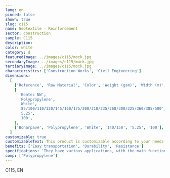 ```yaml
---
lang: en
pinned: false
shown: true
slug: c115
name: Geotextile - Reinforcement
sector: construction
sample: C115
description:
color: white
category: d
featuredImage: ../images/c115/mock.jpg
secondaryImage: ../images/c115/mock.jpg
tertiaryImage: ../images/c115/mock.jpg
characteristics: ['Construction Works', 'Civil Engineering']
dimensions:
  [
    ['Reference', 'Raw Material', 'Color', 'Weight (gsm)', 'Width (m)', 'Length (m)'],
    [
      'Bontec NW',
      'Polypropylene',
      'White',
      '85/100/110/120/145/160/175/200/210/235/260/300/325/360/385/500',
      '5.25',
      '100',
    ],
    ['Bonarpave', 'Polypropylene', 'White', '140/150', '5.25', '100'],
  ]
customizable: true
customizableText: This product is customizable according to your needs. Contact us for more information.
benefits: ['Easy transportation', 'Durability', 'Resistance']
specifications: 'They have various applications, with the main functions being separation/drainage and reinforcement.'
comp: ['Polypropylene']
---
```


C115, EN
